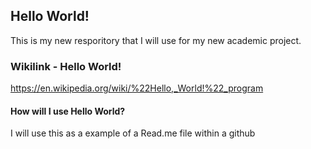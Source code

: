## Hello World!
This is my new resporitory that I will use for my new academic project. 
### Wikilink - Hello World! 
https://en.wikipedia.org/wiki/%22Hello,_World!%22_program
#### How will I use Hello World?
I will use this as a example of a Read.me file within a github 
